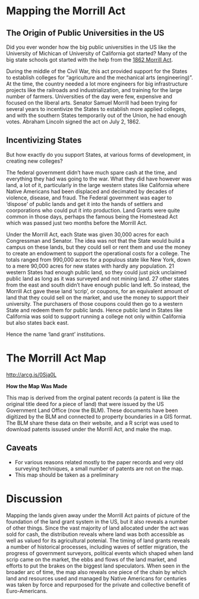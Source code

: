 Mapping the Morrill Act
================

## The Origin of Public Universities in the US

Did you ever wonder how the big public universities in the US like the
University of Michican of University of California got started? Many of
the big state schools got started with the help from the [1862 Morrill
Act](https://en.wikipedia.org/wiki/Morrill_Land-Grant_Acts).

During the middle of the Civil War, this act provided support for the
States to establish colleges for “agriculture and the mechanical arts
(engineering)”. At the time, the country needed a lot more engineers for
big infrastructure projects like the railroads and industrialization,
and training for the large number of farmers. Universities of the day
were few, expensive and focused on the liberal arts. Senator Samuel
Morrill had been trying for several years to incentivize the States to
establish more applied colleges, and with the southern States
temporarily out of the Union, he had enough votes. Abraham Lincoln
signed the act on July 2, 1862.

## Incentivizing States

But how exactly do you support States, at various forms of development,
in creating new colleges?

The federal government didn’t have much spare cash at the time, and
everything they had was going to the war. What they did have however was
land, a lot of it, particularly in the large western states like
California where Native Americans had been displaced and decimated by
decades of violence, disease, and fraud. The Federal government was
eager to ‘dispose’ of public lands and get it into the hands of settlers
and coorporations who could put it into production. Land Grants were
quite common in those days, perhaps the famous being the Homestead Act
which was passed just two months before the Morrill Act.

Under the Morrill Act, each State was given 30,000 acres for each
Congressman and Senator. The idea was not that the State would build a
campus on these lands, but they could sell or rent them and use the
money to create an endowment to support the operational costs for a
college. The totals ranged from 990,000 acres for a populous state like
New York, down to a mere 90,000 acres for new states with hardly any
population. 21 western States had enough public land, so they could just
pick unclaimed public land as long as it was surveyed and not mining
land. 27 other states from the east and south didn’t have enough public
land left. So instead, the Morrill Act gave these land ‘scrip’, or
coupons, for an equivalent amount of land that they could sell on the
market, and use the money to support their university. The purchasers of
those coupons could then go to a western State and redeem them for
public lands. Hence public land in States like California was sold to
support running a college not only within California but also states
back east.

Hence the name ‘land grant’ institutions.

# The Morrill Act Map

<http://arcg.is/0Sja0L>

**How the Map Was Made**

This map is derived from the orginal patent records (a patent is like
the original title deed for a piece of land) that were issued by the US
Government Land Office (now the BLM). These documents have been
digitized by the BLM and connected to property boundaries in a GIS
format. The BLM share these data on their website, and a R script was
used to download patents issused under the Morrill Act, and make the
map.

## Caveats

  - For various reasons related mostly to the paper records and very old
    surveying techniques, a small number of patents are not on the map.
  - This map should be taken as a preliminary

# Discussion

Mapping the lands given away under the Morrill Act paints of picture of
the foundation of the land grant system in the US, but it also reveals a
number of other things. Since the vast majority of land allocated under
the act was sold for cash, the distribution reveals where land was both
accessible as well as valued for its agricultural potenial. The timing
of land grants reveals a number of historical processes, including waves
of settler migration, the progress of government surveyors, political
events which shaped when land scrip came on the market, the ebbs and
flows of the land market, and efforts to put the brakes on the biggest
land speculators. When seen in the broader arc of time, the map also
reveals one piece of the chain by which land and resources used and
managed by Native Americans for centuries was taken by force and
repurposed for the private and collective benefit of Euro-Americans.
